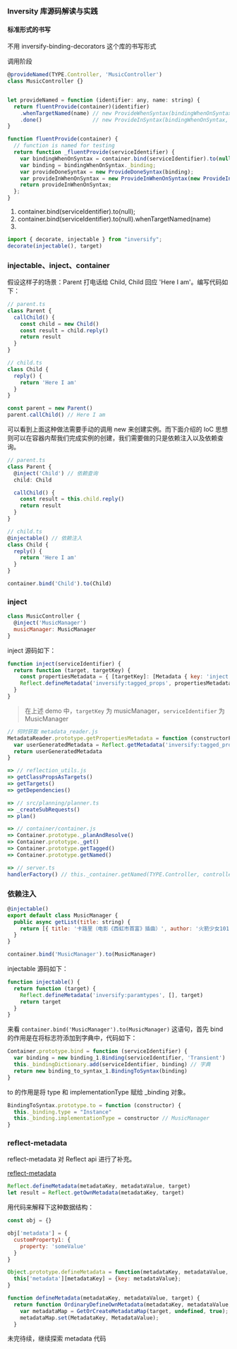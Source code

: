 ### Inversity 库源码解读与实践

#### 标准形式的书写

不用 inversify-binding-decorators 这个库的书写形式

调用阶段

```ts
@provideNamed(TYPE.Controller, 'MusicController')
class MusicController {}
```

```js

let provideNamed = function (identifier: any, name: string) {
  return fluentProvide(container)(identifier)
    .whenTargetNamed(name) // new ProvideWhenSyntax(bindingWhenOnSyntax, provideDoneSyntax).whenTargetNamed(name)
    .done()                // new ProvideInSyntax(bindingWhenOnSyntax, provideDoneSyntax).done()
}
```

```js
function fluentProvide(container) {
  // function is named for testing
  return function _fluentProvide(serviceIdentifier) {
    var bindingWhenOnSyntax = container.bind(serviceIdentifier).to(null);
    var binding = bindingWhenOnSyntax._binding;
    var provideDoneSyntax = new ProvideDoneSyntax(binding);
    var provideInWhenOnSyntax = new ProvideInWhenOnSyntax(new ProvideInSyntax(bindingWhenOnSyntax, provideDoneSyntax), new ProvideWhenSyntax(bindingWhenOnSyntax, provideDoneSyntax), new ProvideOnSyntax(bindingWhenOnSyntax, provideDoneSyntax));
    return provideInWhenOnSyntax;
  };
}
```

1. container.bind(serviceIdentifier).to(null);
2. container.bind(serviceIdentifier).to(null).whenTargetNamed(name)
3.

```js
import { decorate, injectable } from "inversify";
decorate(injectable(), target)
```

### injectable、inject、container

假设这样子的场景：Parent 打电话给 Child, Child 回应 'Here I am'。编写代码如下：

```ts
// parent.ts
class Parent {
  callChild() {
    const child = new Child()
    const result = child.reply()
    return result
  }
}

// child.ts
class Child {
  reply() {
    return 'Here I am'
  }
}

const parent = new Parent()
parent.callChild() // Here I am
```

可以看到上面这种做法需要手动的调用 new 来创建实例。而下面介绍的 IoC 思想则可以在容器内帮我们完成实例的创建，我们需要做的只是依赖注入以及依赖查询。

```ts
// parent.ts
class Parent {
  @inject('Child') // 依赖查询
  child: Child

  callChild() {
    const result = this.child.reply()
    return result
  }
}

// child.ts
@injectable() // 依赖注入
class Child {
  reply() {
    return 'Here I am'
  }
}

container.bind('Child').to(Child)
```

### inject

```js
class MusicController {
  @inject('MusicManager')
  musicManager: MusicManager
}
```

inject 源码如下：

```js
function inject(serviceIdentifier) {
  return function (target, targetKey) {
    const propertiesMetadata = { [targetKey]: [Metadata { key: 'inject', value: serviceIdentifier })] }
    Reflect.defineMetadata('inversify:tagged_props', propertiesMetadata, target.constructor);
  }
}
```

> 在上述 demo 中，`targetKey` 为 musicManager，`serviceIdentifier` 为 MusicManager

```js
// 何时获取 metadata_reader.js
MetadataReader.prototype.getPropertiesMetadata = function (constructorFunc) {
  var userGeneratedMetadata = Reflect.getMetadata('inversify:tagged_props', constructorFunc) || []
  return userGeneratedMetadata
}

=> // reflection_utils.js
=> getClassPropsAsTargets()
=> getTargets()
=> getDependencies()

=> // src/planning/planner.ts
=> _createSubRequests()
=> plan()

=> // container/container.js
=> Container.prototype._planAndResolve()
=> Container.prototype._get()
=> Container.prototype.getTagged()
=> Container.prototype.getNamed()

=> // server.ts
handlerFactory() // this._container.getNamed(TYPE.Controller, controllerName) 找到答案
```

### 依赖注入

```js
@injectable()
export default class MusicManager {
  public async getList(title: string) {
    return [{ title: '卡路里（电影《西虹市首富》插曲）', author: '火箭少女101', country: '内地', language: '国语' }]
  }
}

container.bind('MusicManager').to(MusicManager)
```

injectable 源码如下：

```js
function injectable() {
  return function (target) {
    Reflect.defineMetadata('inversify:paramtypes', [], target)
    return target
  }
}
```

来看 `container.bind('MusicManager').to(MusicManager)` 这语句，首先 bind 的作用是在将标志符添加到字典中，代码如下：

```js
Container.prototype.bind = function (serviceIdentifier) {
  var binding = new binding_1.Binding(serviceIdentifier, 'Transient')
  this._bindingDictionary.add(serviceIdentifier, binding) // 字典
  return new binding_to_syntax_1.BindingToSyntax(binding)
}
```

to 的作用是将 type 和 implementationType 赋给 _binding 对象。

```js
BindingToSyntax.prototype.to = function (constructor) {
  this._binding.type = "Instance"
  this._binding.implementationType = constructor // MusicManager
}
```

### reflect-metadata

reflect-metadata 对 Reflect api 进行了补充。

[reflect-metadata](https://github.com/rbuckton/reflect-metadata)

```js
Reflect.defineMetadata(metadataKey, metadataValue, target)
let result = Reflect.getOwnMetadata(metadataKey, target)
```

用代码来解释下这种数据结构：

```js
const obj = {}

obj['metadata'] = {
  customProperty1: {
    property: 'someValue'
  }
}

Object.prototype.defineMetadata = function(metadataKey, metadataValue, target, key) {
  this['metadata'][metadataKey] = {key: metadataValue};
}
```

```js
function defineMetadata(metadataKey, metadataValue, target) {
  return function OrdinaryDefineOwnMetadata(metadataKey, metadataValue, target, undefined) {
    var metadataMap = GetOrCreateMetadataMap(target, undefined, true);
    metadataMap.set(MetadataKey, MetadataValue);
  }
```

未完待续，继续探索 metadata 代码

<!-- #### inject 和 lazyInject 的区别 -->
